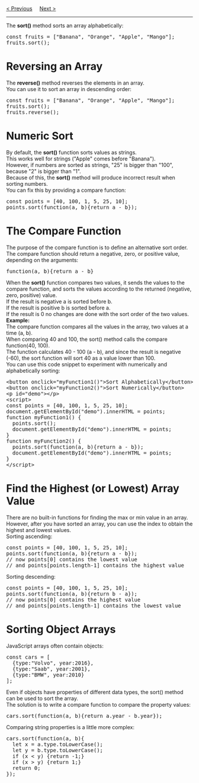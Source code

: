 <a href="/JS/Arrays/Methods.md">&lt; Previous</a>
&nbsp;&nbsp;&nbsp;
<a href="/JS/Arrays/Iterations.md">Next &gt;</a>
<hr>
The <b>sort()</b> method sorts an array alphabetically:
<pre>
const fruits = ["Banana", "Orange", "Apple", "Mango"];
fruits.sort();
</pre>
<h1>Reversing an Array</h1>
The <b>reverse()</b> method reverses the elements in an array.
<br>
You can use it to sort an array in descending order:
<pre>
const fruits = ["Banana", "Orange", "Apple", "Mango"];
fruits.sort();
fruits.reverse();
</pre>
<h1>Numeric Sort</h1>
By default, the <b>sort()</b> function sorts values as strings.
<br>
This works well for strings ("Apple" comes before "Banana").
<br>
However, if numbers are sorted as strings, "25" is bigger than "100", because "2" is bigger than "1".
<br>
Because of this, the <b>sort()</b> method will produce incorrect result when sorting numbers.
<br>
You can fix this by providing a compare function:
<pre>
const points = [40, 100, 1, 5, 25, 10];
points.sort(function(a, b){return a - b});
</pre>
<h1>The Compare Function</h1>
The purpose of the compare function is to define an alternative sort order.
<br>
The compare function should return a negative, zero, or positive value, depending on the arguments:
<pre>function(a, b){return a - b}</pre>
When the <b>sort()</b> function compares two values, it sends the values to the compare function, and sorts the values according to the returned (negative, zero, positive) value.
<br>
If the result is negative a is sorted before b.
<br>
If the result is positive b is sorted before a.
<br>
If the result is 0 no changes are done with the sort order of the two values.
<br>
<b>Example:</b>
<br>
The compare function compares all the values in the array, two values at a time (a, b).
<br>
When comparing 40 and 100, the sort() method calls the compare function(40, 100).
<br>
The function calculates 40 - 100 (a - b), and since the result is negative (-60),  the sort function will sort 40 as a value lower than 100.
<br>
You can use this code snippet to experiment with numerically and alphabetically sorting:
<pre>
&lt;button onclick="myFunction1()"&gt;Sort Alphabetically&lt;/button&gt;
&lt;button onclick="myFunction2()"&gt;Sort Numerically&lt;/button&gt;
&lt;p id="demo"&gt;&lt;/p&gt;
&lt;script>
const points = [40, 100, 1, 5, 25, 10];
document.getElementById("demo").innerHTML = points;
function myFunction1() {
  points.sort();
  document.getElementById("demo").innerHTML = points;
}
function myFunction2() {
  points.sort(function(a, b){return a - b});
  document.getElementById("demo").innerHTML = points;
}
&lt;/script&gt;
</pre>
<h1>Find the Highest (or Lowest) Array Value</h1>
There are no built-in functions for finding the max or min value in an array.
<br>
However, after you have sorted an array, you can use the index to obtain the highest and lowest values.
<br>
Sorting ascending:
<pre>
const points = [40, 100, 1, 5, 25, 10];
points.sort(function(a, b){return a - b});
// now points[0] contains the lowest value
// and points[points.length-1] contains the highest value
</pre>
Sorting descending:
<pre>
const points = [40, 100, 1, 5, 25, 10];
points.sort(function(a, b){return b - a});
// now points[0] contains the highest value
// and points[points.length-1] contains the lowest value
</pre>
<h1>Sorting Object Arrays</h1>
JavaScript arrays often contain objects:
<pre>
const cars = [
  {type:"Volvo", year:2016},
  {type:"Saab", year:2001},
  {type:"BMW", year:2010}
];
</pre>
Even if objects have properties of different data types, the sort() method can be used to sort the array.
<br>
The solution is to write a compare function to compare the property values:
<pre>cars.sort(function(a, b){return a.year - b.year});</pre>
Comparing string properties is a little more complex:
<pre>
cars.sort(function(a, b){
  let x = a.type.toLowerCase();
  let y = b.type.toLowerCase();
  if (x &lt; y) {return -1;}
  if (x &gt; y) {return 1;}
  return 0;
});
</pre>
